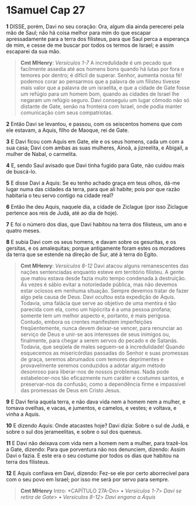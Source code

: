 # 1Samuel Cap 27

**1** 	DISSE, porém, Davi no seu coração: Ora, algum dia ainda perecerei pela mão de Saul; não há coisa melhor para mim do que escapar apressadamente para a terra dos filisteus, para que Saul perca a esperança de mim, e cesse de me buscar por todos os termos de Israel; e assim escaparei da sua mão.

> **Cmt MHenry**: *Versículos 1-7* A incredulidade é um pecado que facilmente assedia até aos homens bons quando há lutas por fora e temores por dentro; é difícil de superar. Senhor, aumenta nossa fé! podemos corar ao pensarmos que a palavra de um filisteu tivesse mais valor que a palavra de um israelita, e que a cidade de Gate fosse um refúgio para um homem bom, quando as cidades de Israel lhe negaram um refúgio seguro. Davi conseguiu um lugar cômodo não só distante de Gate, senão na fronteira com Israel, onde podia manter comunicação com seus compatriotas.

**2** 	Então Davi se levantou, e passou, com os seiscentos homens que com ele estavam, a Aquis, filho de Maoque, rei de Gate.

**3** 	E Davi ficou com Aquis em Gate, ele e os seus homens, cada um com a sua casa; Davi com ambas as suas mulheres, Ainoã, a jizreelita, e Abigail, a mulher de Nabal, o carmelita.

**4** 	E, sendo Saul avisado que Davi tinha fugido para Gate, não cuidou mais de buscá-lo.

**5** 	E disse Davi a Aquis: Se eu tenho achado graça em teus olhos, dá-me lugar numa das cidades da terra, para que ali habite; pois por que razão habitaria o teu servo contigo na cidade real?

**6** 	Então lhe deu Aquis, naquele dia, a cidade de Ziclague (por isso Ziclague pertence aos reis de Judá, até ao dia de hoje).

**7** 	E foi o número dos dias, que Davi habitou na terra dos filisteus, um ano e quatro meses.

**8** 	E subia Davi com os seus homens, e davam sobre os gesuritas, e os gersitas, e os amalequitas; porque antigamente foram estes os moradores da terra que se estende na direção de Sur, até à terra do Egito.

> **Cmt MHenry**: *Versículos 8-12* Davi atacou alguns remanescentes das nações sentenciadas enquanto esteve em território filisteu. A gente que matou estava desde fazia muito tempo condenada à destruição. Às vezes é sábio evitar a notoriedade pública, mas não devemos estar ociosos em nenhuma situação. Sempre devemos tratar de fazer algo pela causa de Deus. Davi ocultou esta expedição de Áquis. Todavia, uma falácia que serve ao objetivo de uma mentira é tão parecida com ela, como um hipócrita é a uma pessoa profana; somente tem um melhor aspecto e, portanto, é mais perigosa. Contudo, embora os crentes manifestem imperfeições freqüentemente, nunca devem deixar-se vencer, para renunciar ao serviço de Deus e unir-se aos interesses de seus inimigos ou, finalmente, para chegar a serem servos do pecado e de Satanás. Todavia, que seqüela de males seguem-se à incredulidade! Quando esquecemos as misericórdias passadas do Senhor e suas promessas de graça, seremos abrumados com temores deprimentes e provavelmente seremos conduzidos a adotar algum método desonroso para liberar-nos de nossos problemas. Nada pode estabelecer-nos tão eficazmente num caráter e costumes santos, e preservar-nos da confusão, como a dependência firme e impassível das promessas de Deus em Cristo Jesus.

**9** 	E Davi feria aquela terra, e não dava vida nem a homem nem a mulher, e tomava ovelhas, e vacas, e jumentos, e camelos, e vestes; e voltava, e vinha a Aquis.

**10** 	E dizendo Aquis: Onde atacastes hoje? Davi dizia: Sobre o sul de Judá, e sobre o sul dos jerameelitas, e sobre o sul dos queneus.

**11** 	E Davi não deixava com vida nem a homem nem a mulher, para trazê-los a Gate, dizendo: Para que porventura não nos denunciem, dizendo: Assim Davi o fazia. E este era o seu costume por todos os dias que habitou na terra dos filisteus.

**12** 	E Aquis confiava em Davi, dizendo: Fez-se ele por certo aborrecível para com o seu povo em Israel; por isso me será por servo para sempre.


> **Cmt MHenry** Intro: *CAPÍTULO 27A-Dn> *• Versículos 1-7*> *Davi se retira de Gate*> *• Versículos 8-12*> *Davi engana a Áquis*
